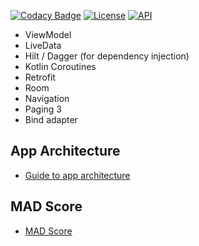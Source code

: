 [![Codacy Badge](https://api.codacy.com/project/badge/Grade/6220d7004ad04140b76ef52fcfd4a642)](https://app.codacy.com/gh/batdemir/kotlin.template.project?utm_source=github.com&utm_medium=referral&utm_content=batdemir/kotlin.template.project&utm_campaign=Badge_Grade_Settings)
[![License](https://img.shields.io/badge/License-Apache%202.0-blue.svg)](https://opensource.org/licenses/Apache-2.0)
[![API](https://img.shields.io/badge/API-26%2B-red.svg?style=flat)](https://android-arsenal.com/api?level=21)
  - ViewModel
  - LiveData
  - Hilt / Dagger (for dependency injection)
  - Kotlin Coroutines
  - Retrofit
  - Room
  - Navigation
  - Paging 3
  - Bind adapter
## App Architecture
  - [Guide to app architecture](https://developer.android.com/jetpack/guide)
## MAD Score
  - [MAD Score](https://madscorecard.withgoogle.com/scorecards/831958734/)
